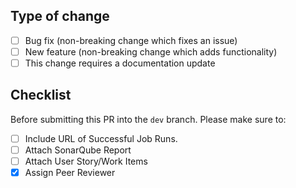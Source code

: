 ## Type of change

- [ ] Bug fix (non-breaking change which fixes an issue)
- [ ] New feature (non-breaking change which adds functionality)
- [ ] This change requires a documentation update
  
## Checklist

Before submitting this PR into the `dev` branch. Please make sure to:  

- [ ] Include URL of Successful Job Runs.
- [ ] Attach SonarQube Report
- [ ] Attach User Story/Work Items
- [x] Assign Peer Reviewer
